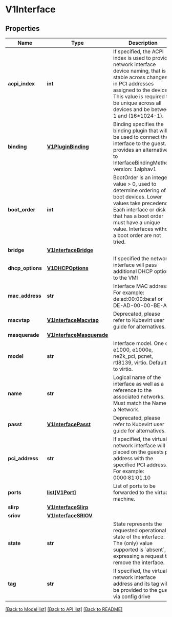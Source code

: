 # V1Interface

## Properties
Name | Type | Description | Notes
------------ | ------------- | ------------- | -------------
**acpi_index** | **int** | If specified, the ACPI index is used to provide network interface device naming, that is stable across changes in PCI addresses assigned to the device. This value is required to be unique across all devices and be between 1 and (16*1024-1). | [optional] 
**binding** | [**V1PluginBinding**](V1PluginBinding.md) | Binding specifies the binding plugin that will be used to connect the interface to the guest. It provides an alternative to InterfaceBindingMethod. version: 1alphav1 | [optional] 
**boot_order** | **int** | BootOrder is an integer value &gt; 0, used to determine ordering of boot devices. Lower values take precedence. Each interface or disk that has a boot order must have a unique value. Interfaces without a boot order are not tried. | [optional] 
**bridge** | [**V1InterfaceBridge**](V1InterfaceBridge.md) |  | [optional] 
**dhcp_options** | [**V1DHCPOptions**](V1DHCPOptions.md) | If specified the network interface will pass additional DHCP options to the VMI | [optional] 
**mac_address** | **str** | Interface MAC address. For example: de:ad:00:00:be:af or DE-AD-00-00-BE-AF. | [optional] 
**macvtap** | [**V1InterfaceMacvtap**](V1InterfaceMacvtap.md) | Deprecated, please refer to Kubevirt user guide for alternatives. | [optional] 
**masquerade** | [**V1InterfaceMasquerade**](V1InterfaceMasquerade.md) |  | [optional] 
**model** | **str** | Interface model. One of: e1000, e1000e, ne2k_pci, pcnet, rtl8139, virtio. Defaults to virtio. | [optional] 
**name** | **str** | Logical name of the interface as well as a reference to the associated networks. Must match the Name of a Network. | [default to '']
**passt** | [**V1InterfacePasst**](V1InterfacePasst.md) | Deprecated, please refer to Kubevirt user guide for alternatives. | [optional] 
**pci_address** | **str** | If specified, the virtual network interface will be placed on the guests pci address with the specified PCI address. For example: 0000:81:01.10 | [optional] 
**ports** | [**list[V1Port]**](V1Port.md) | List of ports to be forwarded to the virtual machine. | [optional] 
**slirp** | [**V1InterfaceSlirp**](V1InterfaceSlirp.md) |  | [optional] 
**sriov** | [**V1InterfaceSRIOV**](V1InterfaceSRIOV.md) |  | [optional] 
**state** | **str** | State represents the requested operational state of the interface. The (only) value supported is &#x60;absent&#x60;, expressing a request to remove the interface. | [optional] 
**tag** | **str** | If specified, the virtual network interface address and its tag will be provided to the guest via config drive | [optional] 

[[Back to Model list]](../README.md#documentation-for-models) [[Back to API list]](../README.md#documentation-for-api-endpoints) [[Back to README]](../README.md)


